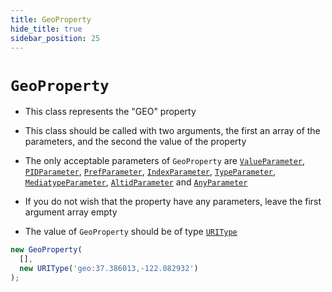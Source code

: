 ```yaml
---
title: GeoProperty
hide_title: true
sidebar_position: 25
---
```


# `GeoProperty`

* This class represents the "GEO" property

* This class should be called with two arguments, the first an array of the parameters, and the second the value of the property

* The only acceptable parameters of ```GeoProperty``` are [`ValueParameter`](/documentation/parameters/valueparameter), [`PIDParameter`](/documentation/parameters/pidparameter), [`PrefParameter`](/documentation/parameters/prefparameter), [`IndexParameter`](/documentation/parameters/indexparameter), [`TypeParameter`](/documentation/parameters/typeparameter), [`MediatypeParameter`](/documentation/parameters/mediatypeparameter), [`AltidParameter`](/documentation/parameters/altidparameter) and [`AnyParameter`](/documentation/parameters/anyparameter)

* If you do not wish that the property have any parameters, leave the first argument array empty

* The value of ```GeoProperty``` should be of type [`URIType`](/documentation/values/uritype)

```js
new GeoProperty(
  [],
  new URIType('geo:37.386013,-122.082932')
);
```

